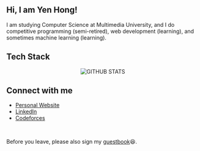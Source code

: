 ## Hi, I am Yen Hong!

I am studying Computer Science at Multimedia University, and I do competitive programming (semi-retired), web development (learning), and sometimes machine learning (learning).

## Tech Stack

<div align="center">
  <img src="https://skillicons.dev/icons?i=cpp,py,js,html,css,react,redux,nodejs,express,mongodb,firebase,java,git,vim" alt="GITHUB STATS">
</div>

## Connect with me
- [Personal Website](https://www.wyhong3103.tech/)
- [LinkedIn](https://www.linkedin.com/in/wong-yen-hong/)
- [Codeforces](https://codeforces.com/profile/wyhong3103)

<!--
![Tech Stack](https://skillicons.dev/icons?i=cpp,py,js,html,css,react,redux,nodejs,express,mongodb,firebase,java,git,vim)

## Stats
<div align="center">
  <img src="https://github-readme-stats.vercel.app/api?username=wyhong3103&show_icons=true&theme=transparent&rank_icon=github" alt="GITHUB STATS">
</div>

<div align="center">
  <img src="https://raw.githubusercontent.com/wyhong3103/cf-stats/main/output/light_card.svg#gh-dark-mode-only" alt="CF STATS">
</div>
-->
<br>

Before you leave, please also sign my [guestbook](https://gist.github.com/wyhong3103/e804c37d33c220a8a373e7246440b499):laughing:.
